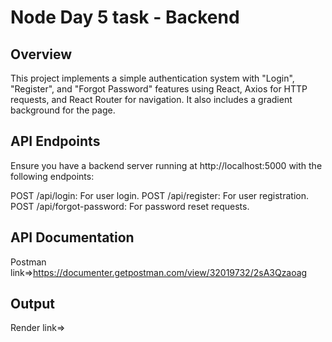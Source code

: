 # Node Day 5 task - Backend

## Overview

This project implements a simple authentication system with "Login", "Register", and "Forgot Password" features using React, Axios for HTTP requests, and React Router for navigation. It also includes a gradient background for the page.

## API Endpoints
Ensure you have a backend server running at http://localhost:5000 with the following endpoints:

POST /api/login: For user login.
POST /api/register: For user registration.
POST /api/forgot-password: For password reset requests.

## API Documentation 

Postman link=>https://documenter.getpostman.com/view/32019732/2sA3Qzaoag

## Output

Render link=>